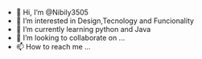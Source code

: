 - 👋 Hi, I’m @Nibily3505
- 👀 I’m interested in Design,Tecnology and Funcionality
- 🌱 I’m currently learning python and Java
- 💞️ I’m looking to collaborate on ...
- 📫 How to reach me ...

<!---
Nibily3505/Nibily3505 is a ✨ special ✨ repository because its `README.md` (this file) appears on your GitHub profile.
You can click the Preview link to take a look at your changes.
--->
